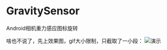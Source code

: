 # GravitySensor
Android相机重力感应图标旋转

啥也不说了，先上效果图，gif大小限制，只截取了一小段：
![演示](http://upload-images.jianshu.io/upload_images/8669504-179f68c63503ecb5.gif?imageMogr2/auto-orient/strip%7CimageView2/2/w/1240)
